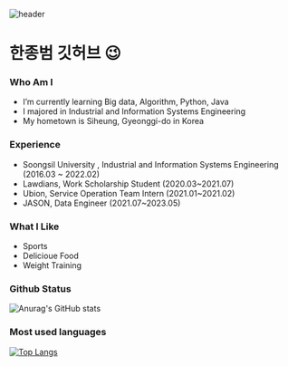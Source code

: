 ![header](https://capsule-render.vercel.app/api?type=waving&color=gradient&height=120&animation=fadeIn&section=footer&text=🚗🚘🚛&fontAlign=70)
# 한종범 깃허브 😉
### Who Am I
- I’m currently learning Big data, Algorithm, Python, Java
- I majored in Industrial and Information Systems Engineering
- My hometown is Siheung, Gyeonggi-do in Korea

### Experience
- Soongsil University , Industrial and Information Systems Engineering (2016.03 ~ 2022.02)
- Lawdians, Work Scholarship Student (2020.03~2021.07)
- Ubion, Service Operation Team Intern (2021.01~2021.02)
- JASON, Data Engineer (2021.07~2023.05)

### What I Like
- Sports
- Delicioue Food
- Weight Training

### Github Status
![Anurag's GitHub stats](https://github-readme-stats.vercel.app/api?username=HAN-JB15&show_icons=true&theme=radical)

### Most used languages
[![Top Langs](https://github-readme-stats.vercel.app/api/top-langs/?username=HAN-JB15&layout=compact)](https://github.com/HAN-JB15/github-readme-stats)
